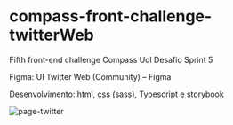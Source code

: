 # compass-front-challenge-twitterWeb
Fifth front-end challenge Compass Uol
Desafio Sprint 5

 

Figma:  UI Twitter Web (Community) – Figma

 

Desenvolvimento: html, css (sass), Tyoescript e storybook

 

![page-twitter](https://user-images.githubusercontent.com/88867271/200885689-57129ea1-ffc6-4e36-85f7-a9d0a1030650.png)
